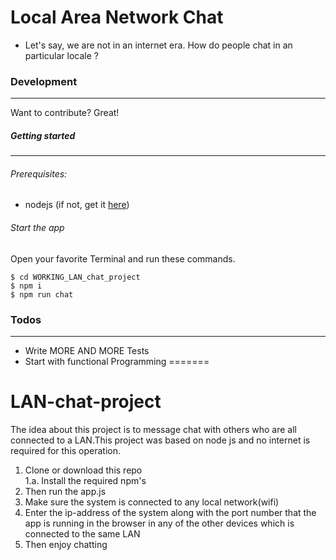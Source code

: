 
# Local Area Network Chat

- Let's say, we are not in an internet era. How do people chat in an particular locale ?

### Development
---
Want to contribute? Great!

##### Getting started
---
###### Prerequisites:

- nodejs (if not, get it [here](https://nodejs.org/en/))

###### Start the app

Open your favorite Terminal and run these commands.

```
$ cd WORKING_LAN_chat_project
$ npm i
$ npm run chat
```
### Todos
---
- Write MORE AND MORE Tests
- Start with functional Programming 
=======
# LAN-chat-project
The idea about this project is to message chat with others who are all connected to a LAN.This project was based on node js and no internet is required for this operation.
 
1. Clone or download this repo  
1.a. Install the required npm's   
2. Then run the app.js  
3. Make sure the system is connected to any local network(wifi)  
4. Enter the ip-address of the system along with the port number that the app is running in the browser in any of the other devices which is connected to the same LAN  
5. Then enjoy chatting  
